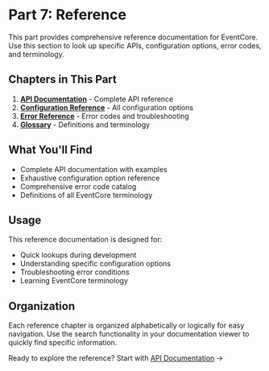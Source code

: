 # Part 7: Reference

This part provides comprehensive reference documentation for EventCore. Use this section to look up specific APIs, configuration options, error codes, and terminology.

## Chapters in This Part

1. **[API Documentation](./01-api-documentation.md)** - Complete API reference
2. **[Configuration Reference](./02-configuration-reference.md)** - All configuration options
3. **[Error Reference](./03-error-reference.md)** - Error codes and troubleshooting
4. **[Glossary](./04-glossary.md)** - Definitions and terminology

## What You'll Find

- Complete API documentation with examples
- Exhaustive configuration option reference
- Comprehensive error code catalog
- Definitions of all EventCore terminology

## Usage

This reference documentation is designed for:
- Quick lookups during development
- Understanding specific configuration options
- Troubleshooting error conditions
- Learning EventCore terminology

## Organization

Each reference chapter is organized alphabetically or logically for easy navigation. Use the search functionality in your documentation viewer to quickly find specific information.

Ready to explore the reference? Start with [API Documentation](./01-api-documentation.md) →